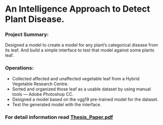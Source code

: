 # An Intelligence Approach to Detect Plant Disease.

### Project Summary:
Designed a model to create a model for any plant’s categorical disease from its leaf. And build a simple interface to test that model against some plants leaf.

### Operations:
- Collected affected and unaffected vegetable leaf from a Hybrid Vegetable Research Centre.
- Sorted and organized those leaf as a usable dataset by using manual tools — Adobe Photoshop CC.
- Designed a model based on the vgg19 pre-trained model for the dataset.
- Test the generated model with the interface.

### For detail information read [Thesis_Paper.pdf](https://github.com/marufzaman/An-Intelligence-Approach-to-Detect-Plant-Disease/blob/master/Thesis_Paper.pdf)
